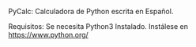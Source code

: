 PyCalc:
Calculadora de Python escrita en Español.

Requisitos:
Se necesita Python3 Instalado. Instálese en https://www.python.org/


